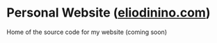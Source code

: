 # Personal Website ([eliodinino.com](https://eliodinino.com))
Home of the source code for my website (coming soon)
